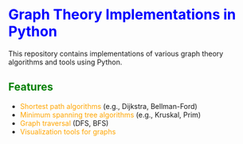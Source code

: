# <span style="color:blue">Graph Theory Implementations in Python</span>

This repository contains implementations of various graph theory algorithms and tools using Python.

## <span style="color:green">Features</span>
- <span style="color:orange">Shortest path algorithms</span> (e.g., Dijkstra, Bellman-Ford)  
- <span style="color:orange">Minimum spanning tree algorithms</span> (e.g., Kruskal, Prim)  
- <span style="color:orange">Graph traversal</span> (DFS, BFS)  
- <span style="color:orange">Visualization tools for graphs</span> 
